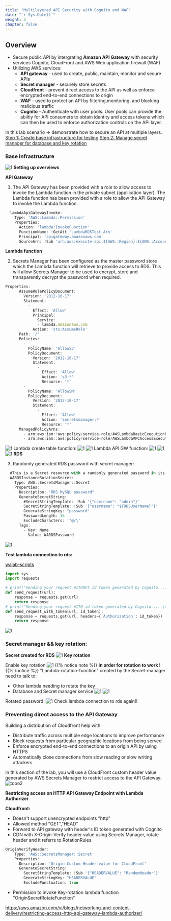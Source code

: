 ```yaml
---
title: "Multilayered API Security with Cognito and WAF"
date: "`r Sys.Date()`"
weight: 3
chapter: false
---
```


## Overview

- Secure public API by intergrating **Amazon API Gateway** with security services Cognito, CloudFront and AWS Web application firewall (WAF)
- Utilizing AWS services:
  - **API gateway** - used to create, public, maintain, monitor and secure APIs
  - **Secret manager** - securely store secrets
  - **Cloudfront** - prevent direct access to the API as well as enforce encrypted end-to-end connections to origin
  - **WAF** - used to protect an API by filtering,monitoring, and blocking malicious traffic
  - **Cognito** - Authenticate with user pools. User pools can provide the abiltiy for API consumers to obtain identity and access tokens which can then be used to enforce authorization controls on the API layer.

In this lab scenario -> demonstrate how to secure an API at multiple layers.
[Step 1: Create base infrastructure for testing](#base-infrastructure)
[Step 2: Manage secret manager for database and key rotation](#secret-manager--key-rotation)

### Base infrastructure

![1](/images/well_3/topo1.png)
**Setting up overviews**

**API Gateway**

1. The API Gateway has been provided with a role to allow access to invoke the Lambda function in the private subnet (application layer).
   The Lambda function has been provided with a role to allow the API Gateway to invoke the Lambda function.

```js
  lambdaApiGatewayInvoke:
    Type: 'AWS::Lambda::Permission'
    Properties:
      Action: 'lambda:InvokeFunction'
      FunctionName: !GetAtt 'LambdaRDSTest.Arn'
      Principal: 'apigateway.amazonaws.com'
      SourceArn: !Sub 'arn:aws:execute-api:${AWS::Region}:${AWS::AccountId}:${apiGateway}/*/GET/'
```

**Lambda function**

2. Secrets Manager has been configured as the master password store which the Lambda function will retrieve to provide access to RDS. This will allow Secrets Manager to be used to encrypt, store and transparently decrypt the password when required.

```js
Properties:
      AssumeRolePolicyDocument:
        Version: '2012-10-17'
        Statement:
          -
            Effect: 'Allow'
            Principal:
              Service:
              - lambda.amazonaws.com
            Action: 'sts:AssumeRole'
      Path: '/'
      Policies:
        -
          PolicyName: 'AllowS3'
          PolicyDocument:
            Version: '2012-10-17'
            Statement:
              -
                Effect: 'Allow'
                Action: 's3:*'
                Resource: '*'
        -
          PolicyName: 'AllowSM'
          PolicyDocument:
            Version: '2012-10-17'
            Statement:
              -
                Effect: 'Allow'
                Action: 'secretsmanager:*'
                Resource: '*'
      ManagedPolicyArns:
        - arn:aws:iam::aws:policy/service-role/AWSLambdaBasicExecutionRole
        - arn:aws:iam::aws:policy/service-role/AWSLambdaVPCAccessExecutionRole
```

![1](/images/well_3/2.png)
Lambda create table function:
![1](/images/well_3/2-1.png)
![1](/images/well_3/2-2.png)
Lambda API GW function:
![1](/images/well_3/2-3.png)
![1](/images/well_3/2-4.png)
![1](/images/well_3/2-5.png)
**RDS**

3. Randomly generated RDS password with secret manager:

```js
  #This is a Secret resource with a randomly generated password in its SecretString JSON.
  WARDSInstanceRotationSecret:
    Type: AWS::SecretsManager::Secret
    Properties:
      Description: "RDS MySQL password"
      GenerateSecretString:
        #SecretStringTemplate: !Sub '{"username": "admin"}'
        SecretStringTemplate: !Sub '{"username": "${RDSUserName}"}'
        GenerateStringKey: "password"
        PasswordLength: 16
        ExcludeCharacters: '"@/\'
      Tags:
        - Key: Name
          Value: WARDSPassword
```

![1](/images/well_3/1.png)

**Test lambda connection to rds:**

[walab-scripts](https://github.com/awswa/walab-scripts/tree/master)

```py
import sys
import requests

# print("Sending your request WITHOUT id token generated by Cognito.....")
def send_request(url):
    response = requests.get(url)
    return response
# print("Sending your request WITH id token generated by Cognito.....\n")
def send_request_with_token(url, id_token):
    response = requests.get(url, headers={'Authorization': id_token})
    return response
```

![1](/images/well_3/2-6.png)

### Secret manager && key rotation:

**Secret created for RDS**
![1](/images/well_3/3.png)
**Key rotation**

Enable key rotation
![1](/images/well_3/3-1.png)
{{% notice note %}}
**In order for rotation to work !**
{{% /notice %}}
"Lambda-rotation-function" created by the Secret-manager need to talk to:

- Other lambda needing to rotate the key
- Database and Secret manager service
  ![1](/images/well_3/3-2.png)
  ![1](/images/well_3/3-3.png)

Rotated password:
![1](/images/well_3/3-4.png)
Check lambda connection to rds again!!

### Preventing direct access to the API Gateway

Building a distribution of Cloudfront help with:

- Distribute traffic across multiple edge locations to improve performance
- Block requests from particular geographic locations from being served
- Enforce encrypted end-to-end connections to an origin API by using HTTPS
- Automatically close connections from slow reading or slow writing attackers

In this section of the lab, you will use a CloudFront custom header value generated by AWS Secrets Manager to restrict access to the API Gateway.
![topo2](/images/well_3/topo2.png)

**Restricting access on HTTP API Gateway Endpoint with Lambda Authorizer**

**Cloudfront:**

- Doesn't support unencrypted endpoints "http"
- Allowed method "GET","HEAD"
- Forward to API gateway with header's ID token generated with Cognito
- CDN with X-Origin-Verify header value using Secrets Manager, rotate header and it referrs to RotationRules

```js
OriginVerifyHeader:
    Type: 'AWS::SecretsManager::Secret'
    Properties:
      Description: 'Origin Custom Header value for CloudFront'
      GenerateSecretString:
        SecretStringTemplate: !Sub '{"HEADERVALUE": "RandomHeader"}'
        GenerateStringKey: "HEADERVALUE"
        ExcludePunctuation: true
```

- Permission to invoke Key-rotation lambda function "OriginSecretRotateFunction"

https://aws.amazon.com/vi/blogs/networking-and-content-delivery/restricting-access-http-api-gateway-lambda-authorizer/
